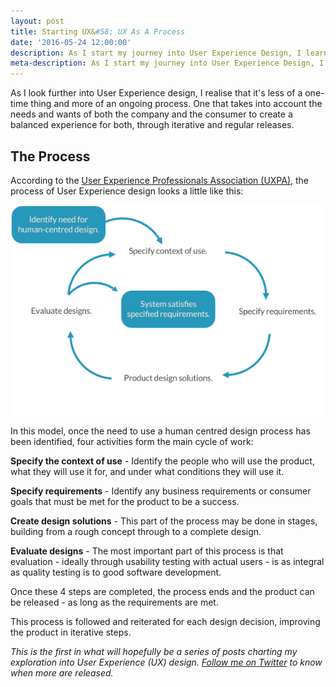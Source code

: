 ```yaml
---
layout: post
title: Starting UX&#58; UX As A Process
date: '2016-05-24 12:00:00'
description: As I start my journey into User Experience Design, I learn that it's less of a one-time thing and more of a process.
meta-description: As I start my journey into User Experience Design, I learn that it's less of a one-time thing and more of a process.
---
```


As I look further into User Experience design, I realise that it's less of a one-time thing and more of an ongoing process. One that takes into account the needs and wants of both the company and the consumer to create a balanced experience for both, through iterative and regular releases.

## The Process

According to the [User Experience Professionals Association (UXPA)](http://uxpa.org/resources/about-ux), the process of User Experience design looks a little like this:

<center><img src="/img/UXDESIGNPROCESS.png"></center>

In this model, once the need to use a human centred design process has been identified, four activities form the main cycle of work:

**Specify the context of use** - Identify the people who will use the product, what they will use it for, and under what conditions they will use it.

**Specify requirements** - Identify any business requirements or consumer goals that must be met for the product to be a success.

**Create design solutions** - This part of the process may be done in stages, building from a rough concept through to a complete design.

**Evaluate designs** - The most important part of this process is that evaluation - ideally through usability testing with actual users - is as integral as quality testing is to good software development.

Once these 4 steps are completed, the process ends and the product can be released - as long as the requirements are met.

This process is followed and reiterated for each design decision, improving the product in iterative steps.


*This is the first in what will hopefully be a series of posts charting my exploration into User Experience (UX) design. [Follow me on Twitter](http://www.twitter.com/Smutchings) to know when more are released.*
